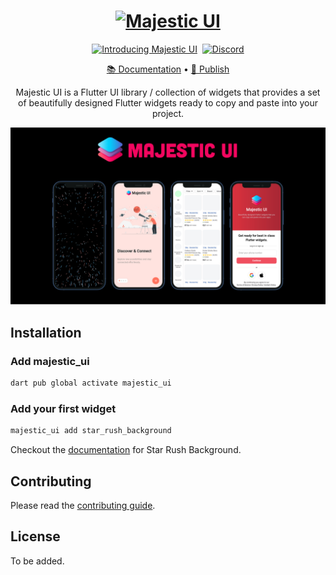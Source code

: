 <a href="https://majesticui.com">
  <h1 align="center">
    <picture>
      <source width="" media="(prefers-color-scheme: dark)" srcset="assets/majestic-ui-long-logo.png">
      <img width="400" alt="Majestic UI" src="docs/public/light_logo.png">
    </picture>
  </h1>
</a>

<p align="center">
  <a href="https://www.youtube.com/watch?v=tYcU0XjLBHI"><img alt="Introducing Majestic UI" src="https://img.shields.io/youtube/views/tYcU0XjLBHI?label=Introducing Majestic UI"></a>&nbsp;
  <a href="https://discord.gg/Kze5FUa6fx"><img alt="Discord" src="https://img.shields.io/discord/1244353658477613066?logo=discord&logoColor=fff&label=Join&color=%237289da"></a>
</p>

<p align="center">
  <a href="https://majesticui.com/installation">📚 Documentation</a> •
  <a href="https://majesticui.com/publish">📨 Publish</a>
</p>

<p align="center">
  Majestic UI is a Flutter UI library / collection of widgets that provides a set of beautifully designed Flutter widgets ready to copy and paste into your project.
</p>

<div align="center">
 <img width="800" alt="Majestic UI" src="assets/majestic-ui-ss.png">
</div>

## Installation

### Add majestic_ui

```bash
dart pub global activate majestic_ui
```

### Add your first widget

```bash
majestic_ui add star_rush_background
```

Checkout the [documentation](https://majesticui.com/widgets/star_rush_background) for Star Rush Background.

## Contributing

Please read the [contributing guide](/CONTRIBUTING.md).

## License

To be added.
